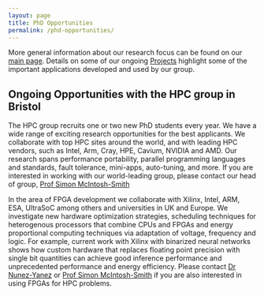 ```yaml
---
layout: page
title: PhD Opportunities
permalink: /phd-opportunities/
---
```


More general information about our research focus can be found on our [main page]({{site.url}}).
Details on some of our ongoing [Projects](/projects) highlight some of the important applications developed and used by our group.

## Ongoing Opportunities with the HPC group in Bristol

The HPC group recruits one or two new PhD students every year. We have a wide range of exciting research opportunities for the best applicants. We collaborate with top HPC sites around the world, and with leading HPC vendors, such as Intel, Arm, Cray, HPE, Cavium, NVIDIA and AMD. Our research spans performance portability, parallel programming languages and standards, fault tolerance, mini-apps, auto-tuning, and more. If you are interested in working with our world-leading group, please contact our head of group, [Prof Simon McIntosh-Smith](mailto:simonm@cs.bris.ac.uk)

In the area of FPGA development we collaborate with Xilinx, Intel, ARM, ESA, UltraSoC among others and universities in UK and Europe. We investigate new hardware optimization strategies, scheduling techniques for heterogenous processors that combine CPUs and FPGAs and energy proportional computing techniques via adaptation of voltage, frequency and logic. For example, current work with Xilinx with binarized neural networks shows how custom hardware that replaces floating point precision with single bit quantities can achieve good inference performance and unprecedented performance and energy efficiency. Please contact [Dr Nunez-Yanez](mailto:eejlny@bris.ac.uk) or [Prof Simon McIntosh-Smith](mailto:simonm@cs.bris.ac.uk) if you are also interested in using FPGAs for HPC problems.




